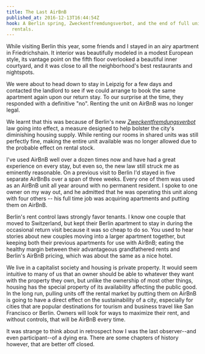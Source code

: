 ```yaml
---
title: The Last AirBnB
published_at: 2016-12-13T16:44:54Z
hook: A Berlin spring, Zweckentfremdungsverbot, and the end of full unit AirBnB
  rentals.
---
```


While visiting Berlin this year, some friends and I stayed in an airy apartment
in Friedrichshain. It interior was beautifully modeled in a modest European
style, its vantage point on the fifth floor overlooked a beautiful inner
courtyard, and it was close to all the neighborhood's best restaurants and
nightspots.

We were about to head down to stay in Leipzig for a few days and contacted the
landlord to see if we could arrange to book the same apartment again upon our
return stay. To our surprise at the time, they responded with a definitive
"no". Renting the unit on AirBnB was no longer legal.

We learnt that this was because of Berlin's new
[_Zweckentfremdungsverbot_][zweck] law going into effect, a measure designed to
help bolster the city's diminishing housing supply. While renting our rooms in
shared units was still perfectly fine, making the entire unit available was no
longer allowed due to the probable effect on rental stock.

I've used AirBnB well over a dozen times now and have had a great experience on
every stay, but even so, the new law still struck me as eminently reasonable.
On a previous visit to Berlin I'd stayed in five separate AirBnBs over a span
of three weeks. Every one of them was used as an AirBnB unit all year around
with no permanent resident. I spoke to one owner on my way out, and he admitted
that he was operating this unit along with four others -- his full time job was
acquiring apartments and putting them on AirBnB.

Berlin's rent control laws strongly favor tenants. I know one couple that moved
to Switzerland, but kept their Berlin apartment to stay in during the
occasional return visit because it was so cheap to do so. You used to hear
stories about new couples moving into a larger apartment together, but keeping
both their previous apartments for use with AirBnB; eating the healthy margin
between their advantageous grandfathered rents and Berlin's AirBnB pricing,
which was about the same as a nice hotel.

We live in a capitalist society and housing is private property. It would seem
intuitive to many of us that an owner should be able to whatever they want with
the property they own, but unlike the ownership of most other things, housing
has the special property of its availability affecting the public good. In the
long run, pulling units off the rental market by putting them on AirBnB is
going to have a direct effect on the sustainability of a city, especially for
cities that are popular destinations for tourism and business travel like San
Francisco or Berlin. Owners will look for ways to maximize their rent, and
without controls, that will be AirBnB every time.

It was strange to think about in retrospect how I was the last observer--and
even participant--of a dying era. There are some chapters of history however,
that are better off closed.

[zweck]: https://www.theguardian.com/technology/2016/may/01/berlin-authorities-taking-stand-against-airbnb-rental-boom
